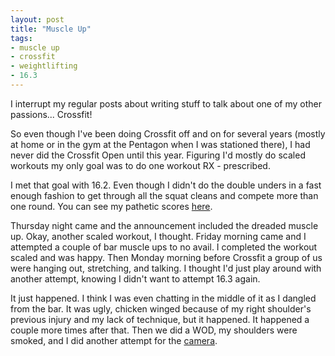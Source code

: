 ```yaml
---
layout: post
title: "Muscle Up"
tags: 
- muscle up
- crossfit
- weightlifting
- 16.3
---
```


I interrupt my regular posts about writing stuff to talk about one of my other passions... Crossfit!

So even though I've been doing Crossfit off and on for several years (mostly at home or in the gym at the Pentagon when I was stationed there), I had never did the Crossfit Open until this year. Figuring I'd mostly do scaled workouts my only goal was to do one workout RX - prescribed. 

I met that goal with 16.2. Even though I didn't do the double unders in a fast enough fashion to get through all the squat cleans and compete more than one round. You can see my pathetic scores [here](http://games.crossfit.com/athlete/657403).

Thursday night came and the announcement included the dreaded muscle up. Okay, another scaled workout, I thought. Friday morning came and I attempted a couple of bar muscle ups to no avail. I completed the workout scaled and was happy. Then Monday morning before Crossfit a group of us were hanging out, stretching, and talking. I thought I'd just play around with another attempt, knowing I didn't want to attempt 16.3 again. 

It just happened. I think I was even chatting in the middle of it as I dangled from the bar. It was ugly, chicken winged because of my right shoulder's previous injury and my lack of technique, but it happened. It happened a couple more times after that. Then we did a WOD, my shoulders were smoked, and I did another attempt for the [camera](https://www.instagram.com/p/BC7v9UlDerU/). 
